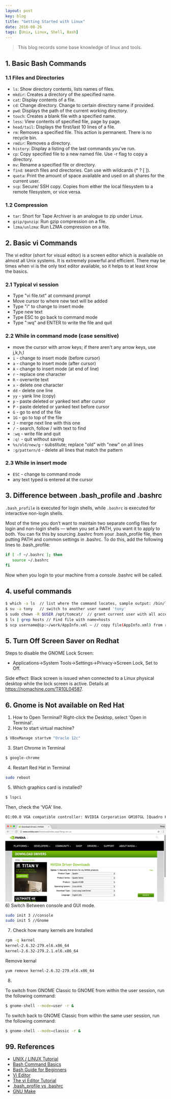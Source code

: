 ```yaml
---
layout: post
key: blog
title: "Getting Started with Linux"
date: 2016-08-26
tags: [Unix, Linux, Shell, Bash]
---
```


> This blog records some base knowledge of linux and tools.

## 1. Basic Bash Commands
### 1.1 Files and Directories
* `ls`: Show directory contents, lists names of files.
* `mkdir`: Creates a directory of the specified name.
* `cat`: Display contents of a file.
* `cd`: Change directory. Change to certain directory name if provided.
* `pwd`: Displays the path of the current working directory.
* `touch`: Creates a blank file with a specified name.
* `less`: View contents of specified file, page by page.
* `head/tail`: Displays the first/last 10 lines of a file.
* `rm`: Removes a specified file. This action is permanent. There is no recycle bin.
* `rmdir`: Removes a directory.
* `history`: Display a listing of the last commands you've run.
* `cp`: Copy specified file to a new named file. Use -r flag to copy a directory.
* `mv`: Rename a specified file or directory.
* `find`: search files and directories. Can use with wildcards (* ? [ ]).
* `quota`: Print the amount of space available and used on all shares for the current user.
* `scp`: Secure/ SSH copy. Copies from either the local filesystem to a remote filesystem, or vice versa.

### 1.2 Compression
* `tar`: Short for Tape Archiver is an analogue to zip under Linux.
* `gzip/gunzip`: Run gzip compression on a file.
* `lzma/unlzma`: Run LZMA compression on a file.

## 2. Basic vi Commands
The vi editor (short for visual editor) is a screen editor which is available on almost all Unix systems. It is extremely powerful and efficient. There may be times when vi is the only text editor available, so it helps to at least know the basics.
### 2.1 Typical vi session
* Type "vi file.txt" at command prompt
* Move cursor to where new text will be added
* Type "i" to change to insert mode
* Type new text
* Type ESC to go back to command mode
* Type ":wq" and ENTER to write the file and quit

### 2.2 While in command mode (case sensitive)
* move the cursor with arrow keys; if there aren't any arrow keys, use j,k,h,l
* `i` - change to insert mode (before cursor)
* `a` - change to insert mode (after cursor)
* `A` - change to insert mode (at end of line)
* `r` - replace one character
* `R` - overwrite text
* `x` - delete one character
* `dd` - delete one line
* `yy` - yank line (copy)
* `p` - paste deleted or yanked text after cursor
* `P` - paste deleted or yanked text before cursor
* `G` - go to end of the file
* `1G` - go to top of the file
* `J` - merge next line with this one
* `/` - search, follow / with text to find
* `:wq` - write file and quit
* `:q!` - quit without saving
* `%s/old/new/g` - substitute; replace "old" with "new" on all lines
* `:g/pattern/d` - delete all lines that match the pattern

### 2.3 While in insert mode
* `ESC` - change to command mode
* any text typed is entered at the cursor

## 3. Difference between .bash_profile and .bashrc
`.bash_profile` is executed for login shells, while `.bashrc` is executed for interactive non-login shells.

Most of the time you don’t want to maintain two separate config files for login and non-login shells — when you set a PATH, you want it to apply to both. You can fix this by sourcing .bashrc from your .bash_profile file, then putting PATH and common settings in .bashrc. To do this, add the following lines to .bash_profile:
```sh
if [ -f ~/.bashrc ]; then
   source ~/.bashrc
fi
```
Now when you login to your machine from a console .bashrc will be called.

## 4. useful commands
```sh
$ which -a ls  // list where the command locates, sample output: /bin/ls
$ su -a tony   // switch to another user named 'tony'
$ sudo chown -R $USER /opt/tomcat/  // grant current user with all access rights to folder /opt/tomcat/
$ ls | grep hosts // Find file with name=hosts
$ scp username@ip:~/work/AppInfo.xml ~ // copy file(AppInfo.xml) from remote server(ip) with user(username) to local directory(~/work/).
```

## 5. Turn Off Screen Saver on Redhat
Steps to disable the GNOME Lock Screen:  
* Applications->System Tools->Settings->Privacy->Screen Lock, Set to Off.  

Side effect: Black screen is issued when connected to a Linux physical desktop while the lock screen is active. Details at https://nomachine.com/TR10L04587.

## 6. Gnome is Not available on Red Hat
1) How to Open Terminal?
Right-click the Desktop, select 'Open in Terminal'.  
2) How to start virtual machine?
```sh
$ VBoxManage startvm "Oracle 12c"
```
3) Start Chrome in Terminal
```sh
$ google-chrome
```
4) Restart Red Hat in Terminal
```sh
sudo reboot
```
5) Which graphics card is installed?
```sh
$ lspci
```
Then, check the 'VGA' line.
```sh
01:00.0 VGA compatible controller: NVIDIA Corporation GM107GL [Quadro K1200] (rev a2)
```
![MIME Type](/public/pics/2016-08-26/download_drivers_nvidia.png)
6) Switch Between console and GUI mode.
```sh
sudo init 3 //console
sudo init 5 //Gnome
```
7) Check how many kernels are Installed
```sh
rpm -q kernel
kernel-2.6.32-279.el6.x86_64
kernel-2.6.32-279.2.1.el6.x86_64
```
Remove kernal
```sh
yum remove kernel-2.6.32-279.el6.x86_64
```
8)
To switch from GNOME Classic to GNOME from within the user session, run the following command:
```sh
$ gnome-shell --mode=user -r &
```
To switch back to GNOME Classic from within the same user session, run the following command:
```sh
$ gnome-shell --mode=classic -r &
```
## 99. References
* [UNIX / LINUX Tutorial](https://www.tutorialspoint.com/unix/index.htm)
* [Bash Command Basics](https://www.unr.edu/it/research-resources/research-computing/hpc/the-grid/using-the-grid/bash-commands)
* [Bash Guide for Beginners](http://www.tldp.org/LDP/Bash-Beginners-Guide/html/Bash-Beginners-Guide.html)
* [Vi Editor](http://commandlinemac.blogspot.com/2008/12/vim.html)
* [The vi Editor Tutorial](https://www.tutorialspoint.com/unix/unix-vi-editor.htm)
* [.bash_profile vs .bashrc](http://www.joshstaiger.org/archives/2005/07/bash_profile_vs.html)
* [GNU Make](https://www.gnu.org/software/make/)
